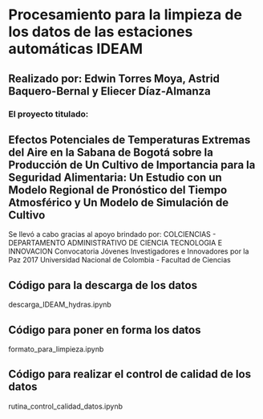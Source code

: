 # Procesamiento para la limpieza de los datos de las estaciones automáticas IDEAM
## Realizado por: Edwin Torres Moya, Astrid Baquero-Bernal y Eliecer Díaz-Almanza

### El proyecto titulado:
## Efectos Potenciales de Temperaturas Extremas del Aire en la Sabana de Bogotá sobre la Producción de Un Cultivo de Importancia para la Seguridad Alimentaria: Un Estudio con un Modelo Regional de Pronóstico del Tiempo Atmosférico y Un Modelo de Simulación de Cultivo
Se llevó a cabo gracias al apoyo brindado por:
COLCIENCIAS - DEPARTAMENTO ADMINISTRATIVO DE CIENCIA TECNOLOGIA E INNOVACION
Convocatoria Jóvenes Investigadores e Innovadores por la Paz 2017
Universidad Nacional de Colombia - Facultad de Ciencias


## Código para la descarga de los datos
descarga_IDEAM_hydras.ipynb

## Código para poner en forma los datos
formato_para_limpieza.ipynb

## Código para realizar el control de calidad de los datos
rutina_control_calidad_datos.ipynb
